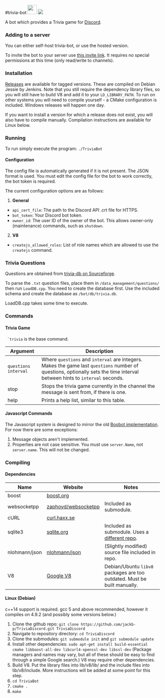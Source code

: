 #trivia-bot <img src="https://cdn.discordapp.com/attachments/164732409919569920/205700949304541184/emoji.png" width="30" height="30" /> <img src="http://vps307652.ovh.net:8080/buildStatus/icon?job=trivia-bot" />

A bot which provides a Trivia game for [Discord](https://discordapp.com/).

### Adding to a server
You can either self-host trivia-bot, or use the hosted version.

To invite the bot to your server use [this invite link](https://discordapp.com/oauth2/authorize?client_id=199657080083316737&scope=bot).
It requires no special permissions at this time (only read/write to channels).


### Installation
[Releases](https://github.com/jackb-p/trivia-bot/releases) are available for tagged versions. These are compiled on Debian Jessie by Jenkins. Note that you still require the dependency library files, so you will still have to build V8 and add it to your `LD_LIBRARY_PATH`. To run on other systems you will need to compile yourself - a CMake configuration is included. Windows releases will happen one day.

If you want to install a version for which a release does not exist, you will also have to compile manually. Compilation instructions are available for Linux below.


### Running
To run simply execute the program: `./TriviaBot`

#### Configuration
The config file is automatically generated if it is not present. The JSON format is used. You must edit the config file for the bot to work correctly, the bot token is required.

The current configuration options are as follows:

1. **General**
  * `api_cert_file`: The path to the Discord API .crt file for HTTPS.
  * `bot_token`: Your Discord bot token.
  * `owner_id`: The user ID of the owner of the bot. This allows owner-only (maintenance) commands, such as `shutdown`.
2. **V8**
  * `createjs_allowed_roles`: List of role names which are allowed to use the `createjs` command.

### Trivia Questions
Questions are obtained from [trivia-db on Sourceforge](https://sourceforge.net/projects/triviadb/).

To parse the `.txt` question files, place them in `/data_management/questions/` then run `LoadDB.cpp`. 
You need to create the database first. Use the included schema and create the database as `/bot/db/trivia.db`.

LoadDB.cpp takes some time to execute.


### Commands
#### Trivia Game
`` `trivia`` is the base command.

| Argument | Description |
| --- | --- |
| `questions` `interval` | Where `questions` and `interval` are integers. Makes the game last `questions` number of questions, optionally sets the time interval between hints to `interval` seconds. | 
| stop | Stops the trivia game currently in the channel the message is sent from, if there is one. |
| help | Prints a help list, similar to this table. |

#### Javascript Commands
The Javascript system is designed to mirror the old [Boobot implementation](https://www.boobot.party/). For now there are some exceptions:
1. Message objects aren't implemented.
2. Properties are not case sensitive. You must use `server.Name`, not `server.name`. This will not be changed.

### Compiling
#### Dependencies
| Name | Website | Notes |
| --- | --- | --- |
| boost | [boost.org](http://www.boost.org/) | |
| websocketpp | [zaphoyd/websocketpp](https://github.com/zaphoyd/websocketpp) | Included as submodule. |
| cURL | [curl.haxx.se](https://curl.haxx.se/) | |
| sqlite3 | [sqlite.org](https://www.sqlite.org/) | Included as submodule. Uses a [different repo](https://github.com/azadkuh/sqlite-amalgamation/). |
| nlohmann/json | [nlohmann/json](https://github.com/nlohmann/json) | (Slightly modified) source file included in repo. |
| V8 | [Google V8](https://developers.google.com/v8/) | Debian/Ubuntu `libv8` packages are too outdated. Must be built manually. |

#### Linux (Debian)
c++14 support is required. gcc 5 and above recommended, however it compiles on 4.9.2 (and possibly some versions below.)

1. Clone the github repo: `git clone https://github.com/jackb-p/TriviaDiscord.git TriviaDiscord`
2. Navigate to repository directory: `cd TriviaDiscord`
3. Clone the submodules: `git submodule init` and `git submodule update`
4. Install other dependencies: `sudo apt-get install build-essential cmake libboost-all-dev libcurl4-openssl-dev libssl-dev` (Package managers and names may vary, but all of these should be easy to find through a simple Google search.) V8 may require other dependencies.
5. Build V8. Put the library files into lib/v8/lib/ and the include files into lib/v8/include. More instructions will be added at some point for this step.
6. `cd TriviaBot`
7. `cmake .`
8. `make`
